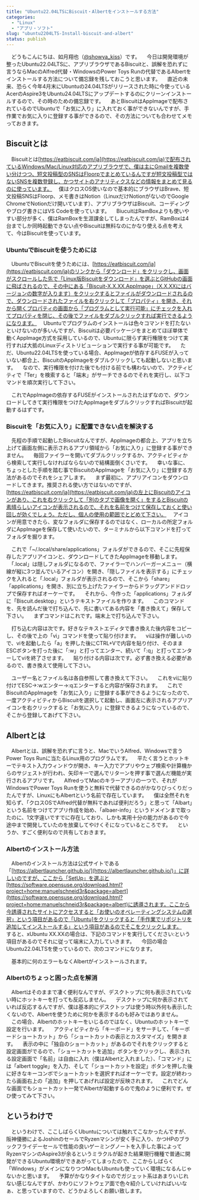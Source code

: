 ```yaml
---
title: "Ubuntu22.04LTSにBiscuit・Albertをインストールする方法"
categories: 
  - "Linux"
  - "アプリ・ソフト"
slug: "ubuntu2204LTS-Install-biscuit-and-albert"
status: publish
---
```

　どうもこんにちは、如月翔也（[@showya_kiss](https://twitter.com/showya_kiss)）です。
　今日は開発環境が整ったUbuntu22.04LTSに、アプリブラウザであるBiscuitと、誤解を恐れずに言うならMacのAlfred代替・WindowsのPower Toys Runの代替であるAlbertをインストールする方法について備忘録を残しておこうと思います。
　直近の未来、恐らく今年4月末にUbuntuの24.04LTSがリリースされた時に今使っているAcerのAspire3をUbuntu24.04LTSにアップデートするのにクリーンインストールするので、その時のための備忘録です。
　あとBiscuitはAppImageで配布されているのでUbuntuで「お気に入り」に入れておく事ができないんですが、手作業でお気に入りに登録する事ができるので、その方法についても合わせてメモっておきます。

## Biscuitとは
　Biscuitとは[https://eatbiscuit.com/ja](https://eatbiscuit.com/ja)で配布されているWindows/Mac/Linux対応のアプリブラウザで、僕は主にGmailを複数使い分けつつ、短文投稿型のSNSはFloorpでまとめているんですが短文投稿型ではないSNSを複数登録し、かつサイトのアナリティクスなどの情報をまとめて見るのに使っています。
　僕はクロスOS使いなので基本的にブラウザはBrave、短文投稿SNSはFloorp、メモ書きはNotion（LinuxだけNotionがないのでGoogle ChromeでNotionだけ開いています）、アプリブラウザはBiscuit、コーディングやブログ書きにはVS Codeを使っています。
　BiucuitはRamBoxよりも使いやすい部分が多く、僕はRamBoxを生涯課金してしまったんですが、RamBoxは4台までしか同時起動できない点やBiscuitは無料なのにかなり使える点を考えて、今はBiscuitを使っています。

### UbuntuでBiscuitを使うためには
　UbuntuでBiscuitを使うためには、[https://eatbiscuit.com/ja](https://eatbiscuit.com/ja)のリンクから「ダウンロード」をクリックし、画面がスクロールした先で「Linux版Biscuitをダウンロード」を選ぶとGitHubの画面に飛ばされるので、その中にある「Biscuit-X.X.XX.AppImage」（X.X.XXにはバージョンの数字が入ります）をクリックするとファイルがダウンロードされるので、ダウンロードされたファイルを右クリックして「プロパティ」を開き、それから開くプロパティの画面から「プログラムとして実行可能」にチェックを入れてプロパティを閉じ、その後でファイルをダブルクリックすれば実行できるようになります。
　Ubuntuでプログラムのインストールは色々コマンドを打たないといけないのが多いんですが、Biscuitは必要パッケージをまとめてほぼ単体で動くAppImage方式を採用しているので、Ubuntuに限らず実行権限をつけて実行すれば大抵のLinuxディストリビューションで実行する事が可能です。
　ただ、Ubuntu22.04LTSを使っている場合、AppImageが依存するFUSEが入っていない都合上、BiscuitのAppImageをダブルクリックしても起動しないと思います。
　なので、実行権限を付けた後でも付ける前でも構わないので、アクティビティで「Ter」を検索すると「端末」がサーチできるのでそれを実行し、以下コマンドを順次実行して下さい。
<!--!<pre><code>sudo apt update

sudo apt upgrade

sudo apt install fuse</code></pre>!-->
　これでAppImageの依存するFUSEがインストールされたはずなので、ダウンロードしてきて実行権限をつけたAppImageをダブルクリックすればBiscuitが起動するはずです。

### Biscuitを「お気に入り」に配置できない点を解決する
　先程の手順で起動したBiscuitなんですが、AppImageの都合上、アプリを立ち上げて画面左側に表示されるアプリ領域から「お気に入り」に登録する事ができません。
　毎回ファイラーを開いてダブルクリックするか、アクティビティから検索して実行しなければならないので結構面倒くさいです。
　幸いな事に、ちょっとした手順を踏む事でBiscuitのAppImageを「お気に入り」に登録する方法があるのでそれをシェアします。
　まず最初に、アプリアイコンをダウンロードしてきます。推奨される使い方ではないのですが、[https://eatbiscuit.com/ja](https://eatbiscuit.com/ja)の左上にBiscuitのアイコンがあり、これを右クリックして「別のタブで画像を開く」をするとBiscuitの素晴らしいアイコンが表示されるので、それを名前をつけて保存しておくと使い回しが効くでしょう。ただし、個人の使用の範囲でとどめて下さい。
　アイコンが用意できたら、変なフォルダに保存するのではなく、ローカルの所定フォルダにAppImageを保存して使いたいので、ターミナルから以下コマンドを打ってフォルダを掘ります。
<!--!<pre><code>cd ~/

mkdir .local

mkdir .local/share

mkdir .local/share/applications</code></pre>!-->
　これで「~/.local/share/applications」フォルダができるので、そこに先程保存したアプリアイコンと、ダウンロードしてきたAppImageを移動します。
　「.local」は隠しフォルダになるので、ファイラーでハンバーガーメニュー（横線が縦に3つ並んでいるアイコン）を開き、「隠しファイルを表示する」にチェックを入れると「.local」フォルダが表示されるので、そこから「share」「applications」を開き、別に立ち上げたファイラーからドラッグアンドドロップで保存すればオーケーです。
　それから、今作った「applications」フォルダに「Biscuit.desktop」というテキストファイルを作ります。
　このコマンドを、先を読んだ後で打ち込んで、先に書いてある内容を「書き換えて」保存して下さい。
　まずコマンドはこれです。端末上で打ち込んで下さい。
<!--!<pre><code>sudo vi ~/.local/share/applications/Biscuit.desktop</code></pre>!-->
　打ち込む内容は次です。好きなテキストエディタで書き換えた後内容をコピーし、その後で上の「vi」コマンドを使って貼り付けます。
　viは操作が難しいので、viを起動したら「a」を押した後にCTRL+Vで内容を貼り付け、そのままESCボタンを打った後に「:w」と打ってエンター、続いて「:q」と打ってエンターしてviを終了させます。
　貼り付ける内容は次です。必ず書き換える必要があるので、書き換えて使用して下さい。
<!--!<pre><code>[Desktop Entry]
Name=Biscuit
Comment=Biscuit
Exec=/home/[ユーザー名]/.local/share/appilication/[Biscuitのファイル名]
Icon=/home/[ユーザー名]/.local/share/appilication/[アイコンのファイル名]
Terminal=false
Type=Application
Categories=Internet;</code></pre>!-->
　ユーザー名とファイル名は各自参照して書き換えて下さい。
　これをviに貼り付けてESC→:wエンター→:qエンターすると内容が保存されます。
　これでBiscuitのAppImageを「お気に入り」に登録する事ができるようになったので、一度アクティビティからBiscuitを選択して起動し、画面左に表示されるアプリアイコンを右クリックすると「お気に入り」に登録できるようになっているので、そこから登録してあげて下さい。

## Albertとは
　Albertとは、誤解を恐れずに言うと、MacでいうAlfred、Windowsで言うPower Toys Runに当たるLinux用のプログラムです。
　平たく言うとホットキーでテキスト入力ウィンドウが開き、キー入力でアプリやウェブ検索や計算機からのサジェストが行われ、矢印キーで選んでリターンを押す事で選んだ機能が実行されるアプリです。
　AlfredってMacのキラーアプリの一つで、それがWindowsでPower Toys Runを使うと無料で代替できるのがかなりびっくりだったんですが、LinuxにもAlbertという名前で存在しています。
　僕は全然それを知らず、「クロスOSでAlfred代替が無料であれば便利だろう」と思って「Albart」という名前をつけてアプリ作成を始め、「albaer-info」というドメインまで取ったのに、1文字違いですでに存在しており、しかも実用十分の能力があるので今途中まで開発していたのを放棄してやけくそになっているところです。
　というか、すごく便利なので共有しておきます。

### Albertのインストール方法
　Albertのインストール方法は公式サイトである「[https://albertlauncher.github.io/](https://albertlauncher.github.io/)」に詳しいのですが、ここから「SetUp」を選ぶと[https://software.opensuse.org/download.html?project=home:manuelschneid3r&package=albert](https://software.opensuse.org/download.html?project=home:manuelschneid3r&package=albert)に誘導されます。ここから今誘導されたサイトにアクセスすると「お使いのオペレーティングシステムの選択」という項目があるので「Ubuntu]をクリックすると「手作業でリポジトリを追加してインストールする」という項目があるのでそこをクリックします。
　すると、xUbuntu XX.XXの場合は、下記のコマンドを実行してください:という項目があるのでそれに従って端末に入力していきます。
　今回の場合Ubuntu22.04LTSを使っているので、次のコマンドになります。
<!--!<pre><code>echo 'deb http://download.opensuse.org/repositories/home:/manuelschneid3r/xUbuntu_22.04/ /' | sudo tee /etc/apt/sources.list.d/home:manuelschneid3r.list

curl -fsSL https://download.opensuse.org/repositories/home:manuelschneid3r/xUbuntu_22.04/Release.key | gpg --dearmor | sudo tee /etc/apt/trusted.gpg.d/home_manuelschneid3r.gpg > /dev/null

sudo apt update

sudo apt install albert</code></pre>!-->
　基本的に何のエラーもなくAlbertがインストールされます。

### Albertのちょっと困った点を解消
　Albertはそのままで凄く便利なんですが、デスクトップに何も表示されていない時にホットキーを打っても反応しません。
　デスクトップに何か表示されていれば反応するんですが、僕は基本的にデスクトップは使う時以外何も表示したくないので、Albertを使うために何かを表示するのも好みではありません。
　この場合、Albertのホットキーをいじるのではなく、Ubuntuのホットキーで設定を行います。
　アクティビティから「キーボード」をサーチして、「キーボードショートカット」から「ショートカットの表示とカスタマイズ」を開きます。
　表示の中に「独自のショートカット」があるのでそれをクリックすると設定画面がでるので、「ショートカットを追加」ボタンをクリックし、表示される設定画面で「名前」は自由に入れ（僕はAlbertと入れました）、「コマンド」には「albert toggle」を入力、そして「ショートカットを設定」ボタンを押した後に好きなキーコンボでショートカットを選択すればオーケーです。設定が終わったら画面右上の「追加」を押してあげれば設定が反映されます。
　これでどんな画面でもショートカット一発でAlbertが起動するので鬼のように便利です。ぜひ使ってみて下さい。

## というわけで
　というわけで、ここしばらくUbuntuについては触れてこなかったんですが、阪神優勝によるJoshinのセールでRyzenマシンが安く手に入り、かつHPのブラックフライデーセールで性能の良いゲーミングノートを入手した事によってRyzenマシンのAspire3が余るというミラクルが起きた結果現行機種で普通に開発ができるUbuntu環境ができあがってしまったので、ここからしばらく「Windows」がメインになりつつMacもUbuntuも使っていく環境になるんじゃないかと思います。
　予算がかなりタイトなのでガジェット系はあまりいじれない感じなんですが、かわりにソフトウェア面で色々紹介していければいいなぁ、と思っていますので、どうかよろしくお願い致します。